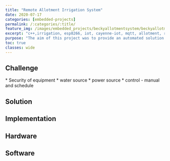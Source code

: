 ```yaml
---
title: "Remote Allotment Irrigation System"
date: 2020-07-17
categories: [embedded-projects]
permalink: /:categories/:title/
feature_img: /images/embedded_projects/beckyallotmentsystem/beckyallotmentsystem_img00.jpg
excerpt: "c++,irrigation, esp8266, iot, cayenne-iot, mqtt, allotment, remote-control, renewable-energy"
purpose: "The aim of this project was to provide an automated solution for watering of vegetables in an allotment situated in a remote location with no direct access to water plumbing or electricity."
toc: true
classes: wide
---
```



<h2 class="text-underline">Challenge</h2>
* Security of equipment
* water source
* power source
* control - manual and schedule

<h2 class="text-underline">Solution</h2>

<h2 class="text-underline">Implementation</h2>

<h2 class="text-underline">Hardware</h2>

<h2 class="text-underline">Software</h2>
